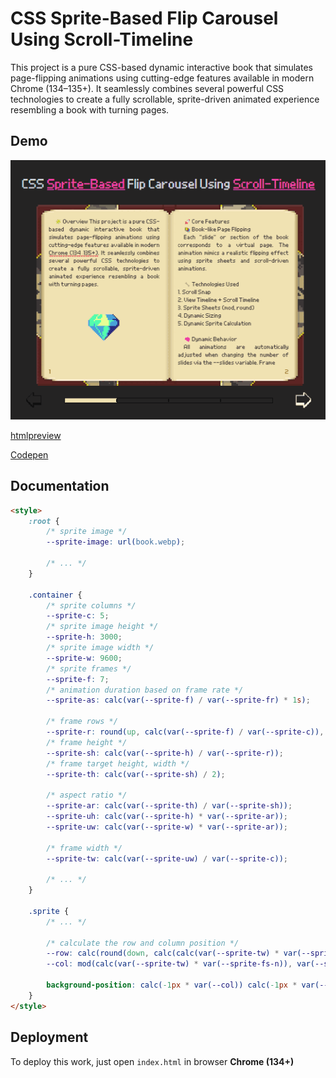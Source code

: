 
# CSS Sprite-Based Flip Carousel Using Scroll-Timeline


This project is a pure CSS-based dynamic interactive book that simulates page-flipping animations using cutting-edge features available in modern Chrome (134–135+). It seamlessly combines several powerful CSS technologies to create a fully scrollable, sprite-driven animated experience resembling a book with turning pages.


## Demo

![Demo](https://github.com/troshkinpavel/CSS-Sprite-Based-Flip-Carousel/blob/main/demo.gif?raw=true)

[htmlpreview](https://htmlpreview.github.io/?https://github.com/troshkinpavel/CSS-Sprite-Based-Flip-Carousel/blob/main/index.html)

[Codepen](https://codepen.io/Maseone/pen/WbbGxeO)



## Documentation

```html
<style>
    :root {
        /* sprite image */
        --sprite-image: url(book.webp);

        /* ... */
    }

    .container {
        /* sprite columns */
        --sprite-c: 5;
        /* sprite image height */
        --sprite-h: 3000;
        /* sprite image width */
        --sprite-w: 9600;
        /* sprite frames */
        --sprite-f: 7;
        /* animation duration based on frame rate */
        --sprite-as: calc(var(--sprite-f) / var(--sprite-fr) * 1s);

        /* frame rows */
        --sprite-r: round(up, calc(var(--sprite-f) / var(--sprite-c)), 1);
        /* frame height */
        --sprite-sh: calc(var(--sprite-h) / var(--sprite-r));
        /* frame target height, width */
        --sprite-th: calc(var(--sprite-sh) / 2);

        /* aspect ratio */
        --sprite-ar: calc(var(--sprite-th) / var(--sprite-sh));
        --sprite-uh: calc(var(--sprite-h) * var(--sprite-ar));
        --sprite-uw: calc(var(--sprite-w) * var(--sprite-ar));

        /* frame width */
        --sprite-tw: calc(var(--sprite-uw) / var(--sprite-c));

        /* ... */
    }

    .sprite {
        /* ... */

        /* calculate the row and column position */
        --row: calc(round(down, calc(calc(var(--sprite-tw) * var(--sprite-fs-n)) / var(--sprite-uw)), 1) * var(--sprite-th));
        --col: mod(calc(var(--sprite-tw) * var(--sprite-fs-n)), var(--sprite-uw));
        
        background-position: calc(-1px * var(--col)) calc(-1px * var(--row));
    }
</style>
```


## Deployment

To deploy this work, just open ```index.html``` in browser **Chrome (134+)**


